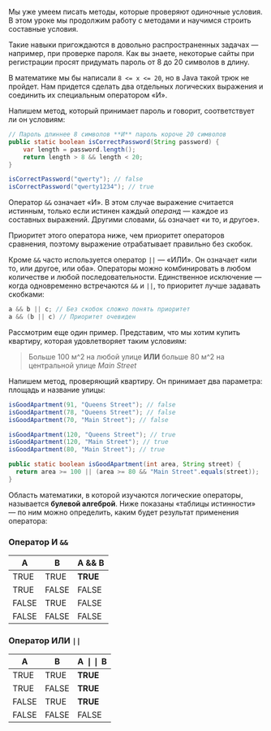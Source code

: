 
Мы уже умеем писать методы, которые проверяют одиночные условия. В этом уроке мы продолжим работу с методами и научимся строить составные условия.

Такие навыки пригождаются в довольно распространенных задачах — например, при проверке пароля. Как вы знаете, некоторые сайты при регистрации просят придумать пароль от 8 до 20 символов в длину.

В математике мы бы написали `8 <= x <= 20`, но в Java такой трюк не пройдет. Нам придется сделать два отдельных логических выражения и соединить их специальным оператором «И».

Напишем метод, который принимает пароль и говорит, соответствует ли он условиям:

```java
// Пароль длиннее 8 символов **И** пароль короче 20 символов
public static boolean isCorrectPassword(String password) {
    var length = password.length();
    return length > 8 && length < 20;
}

isCorrectPassword("qwerty"); // false
isCorrectPassword("qwerty1234"); // true
```

Оператор `&&` означает «И». В этом случае выражение считается истинным, только если истинен каждый *операнд* — каждое из составных выражений. Другими словами, `&&` означает «и то, и другое».

Приоритет этого оператора ниже, чем приоритет операторов сравнения, поэтому выражение отрабатывает правильно без скобок.

Кроме `&&` часто используется оператор `||` — «ИЛИ». Он означает «или то, или другое, или оба». Операторы можно комбинировать в любом количестве и любой последовательности. Единственное исключение — когда одновременно встречаются `&&` и `||`, то приоритет лучше задавать скобками:

```java
a && b || c; // Без скобок сложно понять приоритет
a && (b || c) // Приоритет очевиден
```

Рассмотрим еще один пример. Представим, что мы хотим купить квартиру, которая удовлетворяет таким условиям:

> Больше 100 м^2 на любой улице **ИЛИ** больше 80 м^2 на центральной улице *Main Street*

Напишем метод, проверяющий квартиру. Он принимает два параметра: площадь и название улицы:

```java
isGoodApartment(91, "Queens Street"); // false
isGoodApartment(78, "Queens Street"); // false
isGoodApartment(70, "Main Street"); // false

isGoodApartment(120, "Queens Street"); // true
isGoodApartment(120, "Main Street"); // true
isGoodApartment(80, "Main Street"); // true

public static boolean isGoodApartment(int area, String street) {
  return area >= 100 || (area >= 80 && "Main Street".equals(street));
}
```


Область математики, в которой изучаются логические операторы, называется **булевой алгеброй**. Ниже показаны «таблицы истинности» — по ним можно определить, каким будет результат применения оператора:

### Оператор И `&&`

| A     | B     | A && B   |
| ----- | ----- | -------  |
| TRUE  | TRUE  | **TRUE** |
| TRUE  | FALSE | FALSE    |
| FALSE | TRUE  | FALSE    |
| FALSE | FALSE | FALSE    |

### Оператор ИЛИ `||`

| A     | B     | A &VerticalSeparator;&VerticalSeparator; B |
| ----- | ----- | -------- |
| TRUE  | TRUE  | **TRUE** |
| TRUE  | FALSE | **TRUE** |
| FALSE | TRUE  | **TRUE** |
| FALSE | FALSE | FALSE    |
